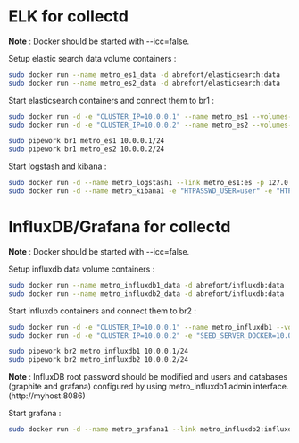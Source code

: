 # ELK for collectd

**Note** : Docker should be started with --icc=false.

Setup elastic search data volume containers :

```bash
sudo docker run --name metro_es1_data -d abrefort/elasticsearch:data
sudo docker run --name metro_es2_data -d abrefort/elasticsearch:data
```

Start elasticsearch containers and connect them to br1 :

```bash
sudo docker run -d -e "CLUSTER_IP=10.0.0.1" --name metro_es1 --volumes-from metro_es1_data  abrefort/elasticsearch:cluster
sudo docker run -d -e "CLUSTER_IP=10.0.0.2" --name metro_es2 --volumes-from metro_es2_data  abrefort/elasticsearch:cluster

sudo pipework br1 metro_es1 10.0.0.1/24
sudo pipework br1 metro_es2 10.0.0.2/24
```

Start logstash and kibana :

```bash
sudo docker run -d --name metro_logstash1 --link metro_es1:es -p 127.0.0.1:25826:25826/udp abrefort/logstash:collectd
sudo docker run -d --name metro_kibana1 -e "HTPASSWD_USER=user" -e "HTPASSWD_PASSWORD=password" --link metro_es2:es -p 81:80 abrefort/nginx:kibana
```

# InfluxDB/Grafana for collectd

**Note** : Docker should be started with --icc=false.

Setup influxdb data volume containers :

```bash
sudo docker run --name metro_influxdb1_data -d abrefort/influxdb:data
sudo docker run --name metro_influxdb2_data -d abrefort/influxdb:data
```

Start influxdb containers and connect them to br2 :

```bash
sudo docker run -d -e "CLUSTER_IP=10.0.0.1" --name metro_influxdb1 --volumes-from metro_influxdb1_data -p 8083:8083 -p 8086:8086 abrefort/influxdb:graphite_cluster
sudo docker run -d -e "CLUSTER_IP=10.0.0.2" -e "SEED_SERVER_DOCKER=10.0.0.1:8090" --name metro_influxdb2 --volumes-from metro_influxdb2_data abrefort/influxdb:graphite_cluster

sudo pipework br2 metro_influxdb1 10.0.0.1/24
sudo pipework br2 metro_influxdb2 10.0.0.2/24
```

**Note** : InfluxDB root password should be modified and users and databases (graphite and grafana) configured by using metro_influxdb1 admin interface. (http://myhost:8086)

Start grafana :

```bash
sudo docker run -d --name metro_grafana1 --link metro_influxdb2:influxdb -p 81:80 -e "GRAPHITE_DB_USER=user" -e "GRAFANA_DB_USER=user" -e "GRAPHITE_DB_PASSWORD=password" -e "GRAFANA_DB_PASSWORD=password" -e "HTPASSWD_USER=user" -e "HTPASSWD_PASSWORD=password" abrefort/nginx:grafana
```
